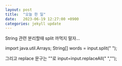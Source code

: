 ```yaml
---
layout: post
title:  "오늘 한 일"
date:   2023-06-19 12:27:00 +0900
categories: jekyll update
---
```

String 관련 분리할때 split 까먹지 말자...

import java.util.Arrays;
String[] words = input.split(" ");

그리고 replace 문구는 ""로
input=input.replaceAll(" ","");
